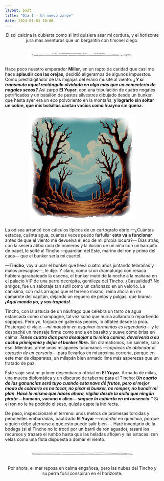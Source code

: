 ```yaml
---
layout: post
title: "Día 1 - Un nuevo zarpe"
date: 2024-01-01 10:00
---
```

<div style="text-align: center;">
  <p>El sol calcina la cubierta como si Inti quisiera asar mi cordura, y el horizonte jura más aventuras que un bergantín con timonel ciego.</p>
</div>

<img src="/assets/images/separador.png" alt="Separador" style="display: block; margin: 20px auto;">

Hace poco nuestro emperador **Miller**, en un rapto de caridad que casi me hace **aplaudir con las orejas,** decidió aligerarnos de algunos impuestos. Como prestidigitador de las migajas del erario musité al viento: **_¿Y si transmuto aquel rectángulo olvidado en algo más que un cementerio de nogales secos?_** Así zarpó **El Yuyar**, con una tripulación de cuatro nogales petrificados y un batallón de pastos silvestres dibujado desde un bunker que hasta ayer era un eco polvoriento en la montaña, **y lograrlo sin soltar un cobre, que mis bolsillos cantan vacíos como huayno sin quena.**

<img src="/assets/images/nogales.png" alt="Nogales Secos" style="display: block; margin: 20px auto;">

La odisea arrancó con cálculos típicos de un cartógrafo ebrio —¿Cuántas estacas, cuánta agua, cuántas veces puedo farfullar **esto va a funcionar** antes de que el viento me devuelva el eco de mi propia locura?— Días atrás, con la sesera atiborrada de números y la ilusión de un niño con un barquito de papel, le solté al Tincho —guardián del Este, marino del ron y primo del caos— que el bunker sería mi cuartel.
<br>

—**Tincho**, voy a usar el bunker que lleva cuatro años juntando telarañas y malos presagios—, le dije. Y claro, como si un dramaturgo con resaca hubiera garabateado la escena, el bunker mutó de la noche a la mañana en el palacio VIP de una perra decrépita, gentileza del Tincho. ¿Casualidad? No amigos, fue un sabotaje tan sutil como un cañonazo en un velorio. La canísima, con más arrugas que el terreno mismo, reina ahora en mi camarote del capitán, dejando un reguero de pelos y pulgas, que brama: **_¡Aquí mando yo, y vos trapeás!_**.
<br>

Tincho, con la astucia de un náufrago que celebra un tarro de agua estancada como champagne, tal vez soñó que huiría aullando o repartiendo sopapos. Pero yo, forjado en galernas peores, lo olfateé desde la proa. Postergué el viaje _—mi maestría en esquivar tormentas es legendaria—_ y le despaché un mensaje firme como ancla en basalto y suave como brisa en calma: **_Tenés cuatro días para desalojar a tu reina canina, devolverla a su cucha primigenia y dejar el bunker libre._** Sin dramatismos, sin sainete, solo eso. Mientras, armé unos milapanes tucumanos _—capaces de ablandar el corazón de un corsario—_ para llevarlos en mi próxima correría, porque en este mar de disparates, un milapán bien armado lima más asperezas que un tratado de paz.
<br>

Éste viaje será mi primer desembarco oficial en **El Yuyar**. Armado de milas, una mueca diplomática y un discurso de taberna para el Tincho: **_Un cuarto de las ganancias será tuyo cuando esta nave dé frutos, pero el mejor modo de cobrarlo es no tocar, no pisar el bunker, no romper, no hundir mi plan. Hacé lo mismo que hacés ahora, vigilar desde la orilla que ningún pirata_ —humano, vacuno o alien— _saquee la cubierta en mi ausencia.”_** Si el ron no le ha podrido el seso, quizás capte la indirecta.
<br>

De paso, inspeccionaré el terreno: unos metros de promesas torcidas y pendientes embarradas, bautizado **El Yuyar** —_recordar_ en quechua, porque alguien debe aferrarse a que esto puede salir bien—. Haré inventario de la bodega (si el Tincho no lo trocó por un barril de ron aguado), tasaré los recursos y trazaré el rumbo hasta que las heladas aflojen y las estacas izen velas como una flota dispuesta a domar el viento.

<img src="/assets/images/separador.png" alt="Separador" style="display: block; margin: 20px auto;">

<div style="text-align: center;">
  <p>Por ahora, el mar reposa en calma engañosa, pero las nubes del Tincho y su perra fósil conspiran en el horizonte.</p>
</div>
